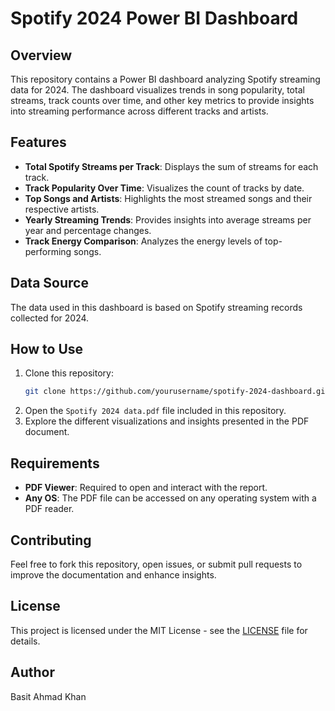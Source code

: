 # Spotify 2024 Power BI Dashboard

## Overview
This repository contains a Power BI dashboard analyzing Spotify streaming data for 2024. The dashboard visualizes trends in song popularity, total streams, track counts over time, and other key metrics to provide insights into streaming performance across different tracks and artists.

## Features
- **Total Spotify Streams per Track**: Displays the sum of streams for each track.
- **Track Popularity Over Time**: Visualizes the count of tracks by date.
- **Top Songs and Artists**: Highlights the most streamed songs and their respective artists.
- **Yearly Streaming Trends**: Provides insights into average streams per year and percentage changes.
- **Track Energy Comparison**: Analyzes the energy levels of top-performing songs.

## Data Source
The data used in this dashboard is based on Spotify streaming records collected for 2024.

## How to Use
1. Clone this repository:
   ```sh
   git clone https://github.com/yourusername/spotify-2024-dashboard.git
   ```
2. Open the `Spotify 2024 data.pdf` file included in this repository.
3. Explore the different visualizations and insights presented in the PDF document.

## Requirements
- **PDF Viewer**: Required to open and interact with the report.
- **Any OS**: The PDF file can be accessed on any operating system with a PDF reader.

## Contributing
Feel free to fork this repository, open issues, or submit pull requests to improve the documentation and enhance insights.

## License
This project is licensed under the MIT License - see the [LICENSE](LICENSE) file for details.

## Author
Basit Ahmad Khan

